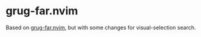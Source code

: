 # grug-far.nvim

Based on [grug-far.nvim](https://github.com/MagicDuck/grug-far.nvim), but with some changes for visual-selection search.
